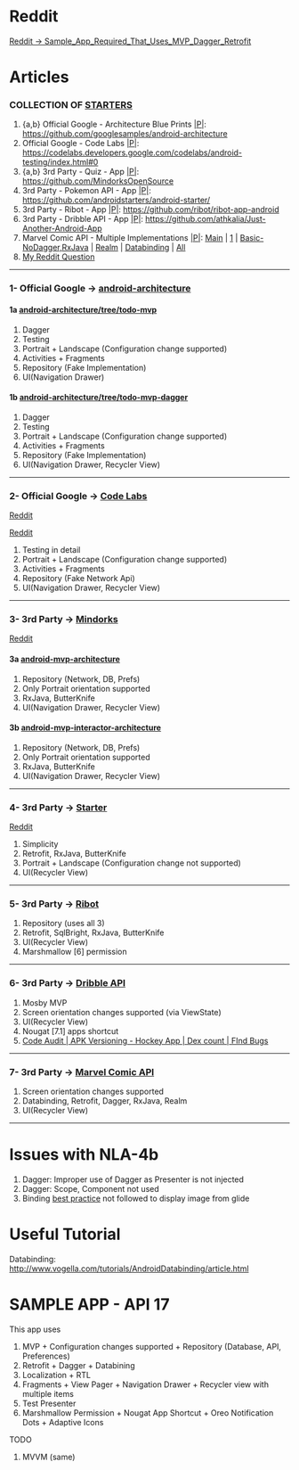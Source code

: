 # Reddit
[Reddit -> Sample_App_Required_That_Uses_MVP_Dagger_Retrofit](https://www.reddit.com/r/androiddev/comments/76wqog/sample_app_required_that_uses_mvp_dagger_retrofit/)

# Articles

### COLLECTION OF [STARTERS](http://androidstarters.com/)
1) {a,b} Official Google - Architecture Blue Prints [|P|](https://github.com/googlesamples/android-architecture/tree/todo-mvp-dagger/todoapp/app/src/main/java/com/example/android/architecture/blueprints/todoapp): https://github.com/googlesamples/android-architecture
2) Official Google - Code Labs [|P|](https://github.com/googlecodelabs/android-testing/tree/master/app/src/main/java/com/example/android/testing/notes): https://codelabs.developers.google.com/codelabs/android-testing/index.html#0
3) {a,b} 3rd Party - Quiz - App [|P|](https://github.com/MindorksOpenSource/android-mvp-architecture/tree/master/app/src/main/java/com/mindorks/framework/mvp): https://github.com/MindorksOpenSource
4) 3rd Party - Pokemon API - App [|P|](https://github.com/androidstarters/android-starter/tree/develop/app/src/main/java/io/mvpstarter/sample): https://github.com/androidstarters/android-starter/
5) 3rd Party - Ribot - App [|P|](https://github.com/ribot/ribot-app-android/tree/master/app/src/main/java/io/ribot/app): https://github.com/ribot/ribot-app-android
6) 3rd Party - Dribble API - App [|P|](https://github.com/athkalia/Just-Another-Android-App/tree/develop/app/src/main/java/com/example): https://github.com/athkalia/Just-Another-Android-App
7) Marvel Comic API - Multiple Implementations [|P|](https://github.com/andremion/Villains-and-Heroes/tree/master/app/src/main/java/com/andremion/heroes): [Main](https://goo.gl/weZ471) | [1](https://github.com/segunfamisa/marvel-comics-android) | [Basic-NoDagger,RxJava](https://github.com/JoaquimLey/avenging) | [Realm](https://github.com/segunfamisa/marvel-comics-android) | [Databinding](https://github.com/andremion/Villains-and-Heroes) | [All](https://github.com/mirhoseini/marvel)
8) [My Reddit Question](https://www.reddit.com/r/androiddev/comments/76wqog/sample_app_required_that_uses_mvp_dagger_retrofit/)

----
### 1- Official Google -> [android-architecture](https://github.com/googlesamples/android-architecture)

#### 1a [android-architecture/tree/todo-mvp](https://github.com/googlesamples/android-architecture/tree/todo-mvp/)

1) Dagger
2) Testing
3) Portrait + Landscape (Configuration change supported)
4) Activities + Fragments
5) Repository (Fake Implementation)
6) UI(Navigation Drawer)

#### 1b [android-architecture/tree/todo-mvp-dagger](https://github.com/googlesamples/android-architecture/tree/todo-mvp-dagger/)

1) Dagger
2) Testing
3) Portrait + Landscape (Configuration change supported)
4) Activities + Fragments
5) Repository (Fake Implementation)
6) UI(Navigation Drawer, Recycler View)

----
### 2- Official Google -> [Code Labs](https://codelabs.developers.google.com/codelabs/android-testing/index.html#0)

[Reddit](https://www.reddit.com/r/androiddev/comments/75wgde/android_architecture_blueprints_todomvp_sample/do9lrs3/)

[Reddit](https://www.reddit.com/r/androiddev/comments/6po5ls/any_good_resources_on_mvp_step_by_step/)

1) Testing in detail
2) Portrait + Landscape (Configuration change supported)
3) Activities + Fragments
4) Repository (Fake Network Api)
5) UI(Navigation Drawer, Recycler View)

----
### 3- 3rd Party -> [Mindorks](https://github.com/MindorksOpenSource)

[Reddit](https://www.reddit.com/r/androiddev/comments/6po5ls/any_good_resources_on_mvp_step_by_step/)

#### 3a [android-mvp-architecture](https://github.com/MindorksOpenSource/android-mvp-architecture)

1) Repository (Network, DB, Prefs)
2) Only Portrait orientation supported
3) RxJava, ButterKnife
4) UI(Navigation Drawer, Recycler View)

#### 3b [android-mvp-interactor-architecture](https://github.com/MindorksOpenSource/android-mvp-interactor-architecture)

1) Repository (Network, DB, Prefs)
2) Only Portrait orientation supported
3) RxJava, ButterKnife
4) UI(Navigation Drawer, Recycler View)

----
### 4- 3rd Party -> [Starter](https://github.com/androidstarters/android-starter/)

[Reddit](https://www.reddit.com/r/androiddev/comments/5s72bi/android_app_starter_based_on_android_mvp_dagger2/)

1) Simplicity
2) Retrofit, RxJava, ButterKnife
3) Portrait + Landscape (Configuration change not supported) 
4) UI(Recycler View)

----
### 5- 3rd Party -> [Ribot](https://github.com/ribot/ribot-app-android )

1) Repository (uses all 3)
2) Retrofit, SqlBright, RxJava, ButterKnife
3) UI(Recycler View)
4) Marshmallow [6] permission

----
### 6- 3rd Party -> [Dribble API](https://github.com/athkalia/Just-Another-Android-App)

1) Mosby MVP
2) Screen orientation changes supported (via ViewState)
3) UI(Recycler View)
4) Nougat [7.1] apps shortcut
5) [Code Audit | APK Versioning - Hockey App | Dex count | FInd Bugs](https://github.com/athkalia/Just-Another-Android-App/tree/develop/art)

----
### 7- 3rd Party -> [Marvel Comic API](https://github.com/segunfamisa/marvel-comics-android)

1) Screen orientation changes supported
2) Databinding, Retrofit, Dagger, RxJava, Realm
3) UI(Recycler View)

----

# Issues with NLA-4b
1) Dagger: Improper use of Dagger as Presenter is not injected
2) Dagger: Scope, Component not used
3) Binding [best practice](https://github.com/andremion/Villains-and-Heroes/tree/master/app/src/main/java/com/andremion/heroes/ui/binding) not followed to display image from glide 


# Useful Tutorial
Databinding:
http://www.vogella.com/tutorials/AndroidDatabinding/article.html

# SAMPLE APP - API 17
This app uses
1) MVP + Configuration changes supported + Repository (Database, API, Preferences)
2) Retrofit + Dagger + Databining
3) Localization + RTL
4) Fragments + View Pager + Navigation Drawer + Recycler view with multiple items
5) Test Presenter
6) Marshmallow Permission + Nougat App Shortcut + Oreo Notification Dots + Adaptive Icons

TODO
1) MVVM (same)

